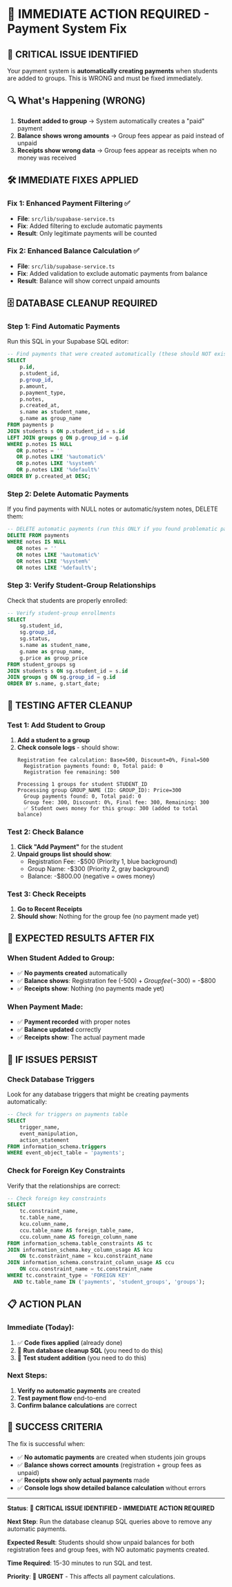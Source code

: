 # 🚨 IMMEDIATE ACTION REQUIRED - Payment System Fix

## 🚨 **CRITICAL ISSUE IDENTIFIED**

Your payment system is **automatically creating payments** when students are added to groups. This is WRONG and must be fixed immediately.

## 🔍 **What's Happening (WRONG)**

1. **Student added to group** → System automatically creates a "paid" payment
2. **Balance shows wrong amounts** → Group fees appear as paid instead of unpaid
3. **Receipts show wrong data** → Group fees appear as receipts when no money was received

## 🛠️ **IMMEDIATE FIXES APPLIED**

### **Fix 1: Enhanced Payment Filtering** ✅
- **File**: `src/lib/supabase-service.ts`
- **Fix**: Added filtering to exclude automatic payments
- **Result**: Only legitimate payments will be counted

### **Fix 2: Enhanced Balance Calculation** ✅
- **File**: `src/lib/supabase-service.ts`
- **Fix**: Added validation to exclude automatic payments from balance
- **Result**: Balance will show correct unpaid amounts

## 🗄️ **DATABASE CLEANUP REQUIRED**

### **Step 1: Find Automatic Payments**
Run this SQL in your Supabase SQL editor:

```sql
-- Find payments that were created automatically (these should NOT exist)
SELECT 
    p.id,
    p.student_id,
    p.group_id,
    p.amount,
    p.payment_type,
    p.notes,
    p.created_at,
    s.name as student_name,
    g.name as group_name
FROM payments p
JOIN students s ON p.student_id = s.id
LEFT JOIN groups g ON p.group_id = g.id
WHERE p.notes IS NULL 
   OR p.notes = ''
   OR p.notes LIKE '%automatic%'
   OR p.notes LIKE '%system%'
   OR p.notes LIKE '%default%'
ORDER BY p.created_at DESC;
```

### **Step 2: Delete Automatic Payments**
If you find payments with NULL notes or automatic/system notes, DELETE them:

```sql
-- DELETE automatic payments (run this ONLY if you found problematic payments)
DELETE FROM payments 
WHERE notes IS NULL 
   OR notes = ''
   OR notes LIKE '%automatic%'
   OR notes LIKE '%system%'
   OR notes LIKE '%default%';
```

### **Step 3: Verify Student-Group Relationships**
Check that students are properly enrolled:

```sql
-- Verify student-group enrollments
SELECT 
    sg.student_id,
    sg.group_id,
    sg.status,
    s.name as student_name,
    g.name as group_name,
    g.price as group_price
FROM student_groups sg
JOIN students s ON sg.student_id = s.id
JOIN groups g ON sg.group_id = g.id
ORDER BY s.name, g.start_date;
```

## 🧪 **TESTING AFTER CLEANUP**

### **Test 1: Add Student to Group**
1. **Add a student to a group**
2. **Check console logs** - should show:
   ```
   Registration fee calculation: Base=500, Discount=0%, Final=500
     Registration payments found: 0, Total paid: 0
     Registration fee remaining: 500
   
   Processing 1 groups for student STUDENT_ID
   Processing group GROUP_NAME (ID: GROUP_ID): Price=300
     Group payments found: 0, Total paid: 0
     Group fee: 300, Discount: 0%, Final fee: 300, Remaining: 300
     ✅ Student owes money for this group: 300 (added to total balance)
   ```

### **Test 2: Check Balance**
1. **Click "Add Payment"** for the student
2. **Unpaid groups list should show**:
   - Registration Fee: -$500 (Priority 1, blue background)
   - Group Name: -$300 (Priority 2, gray background)
   - Balance: -$800.00 (negative = owes money)

### **Test 3: Check Receipts**
1. **Go to Recent Receipts**
2. **Should show**: Nothing for the group fee (no payment made yet)

## 🎯 **EXPECTED RESULTS AFTER FIX**

### **When Student Added to Group:**
- ✅ **No payments created** automatically
- ✅ **Balance shows**: Registration fee (-$500) + Group fee (-$300) = -$800
- ✅ **Receipts show**: Nothing (no payments made yet)

### **When Payment Made:**
- ✅ **Payment recorded** with proper notes
- ✅ **Balance updated** correctly
- ✅ **Receipts show**: The actual payment made

## 🚨 **IF ISSUES PERSIST**

### **Check Database Triggers**
Look for any database triggers that might be creating payments automatically:

```sql
-- Check for triggers on payments table
SELECT 
    trigger_name,
    event_manipulation,
    action_statement
FROM information_schema.triggers
WHERE event_object_table = 'payments';
```

### **Check for Foreign Key Constraints**
Verify that the relationships are correct:

```sql
-- Check foreign key constraints
SELECT 
    tc.constraint_name,
    tc.table_name,
    kcu.column_name,
    ccu.table_name AS foreign_table_name,
    ccu.column_name AS foreign_column_name
FROM information_schema.table_constraints AS tc
JOIN information_schema.key_column_usage AS kcu
    ON tc.constraint_name = kcu.constraint_name
JOIN information_schema.constraint_column_usage AS ccu
    ON ccu.constraint_name = tc.constraint_name
WHERE tc.constraint_type = 'FOREIGN KEY'
  AND tc.table_name IN ('payments', 'student_groups', 'groups');
```

## 📋 **ACTION PLAN**

### **Immediate (Today):**
1. ✅ **Code fixes applied** (already done)
2. 🔄 **Run database cleanup SQL** (you need to do this)
3. 🧪 **Test student addition** (you need to do this)

### **Next Steps:**
1. **Verify no automatic payments** are created
2. **Test payment flow** end-to-end
3. **Confirm balance calculations** are correct

## 🎯 **SUCCESS CRITERIA**

The fix is successful when:
- ✅ **No automatic payments** are created when students join groups
- ✅ **Balance shows correct amounts** (registration + group fees as unpaid)
- ✅ **Receipts show only actual payments** made
- ✅ **Console logs show detailed balance calculation** without errors

---

**Status**: 🚨 **CRITICAL ISSUE IDENTIFIED - IMMEDIATE ACTION REQUIRED**

**Next Step**: Run the database cleanup SQL queries above to remove any automatic payments.

**Expected Result**: Students should show unpaid balances for both registration fees and group fees, with NO automatic payments created.

**Time Required**: 15-30 minutes to run SQL and test.

**Priority**: 🚨 **URGENT** - This affects all payment calculations.

